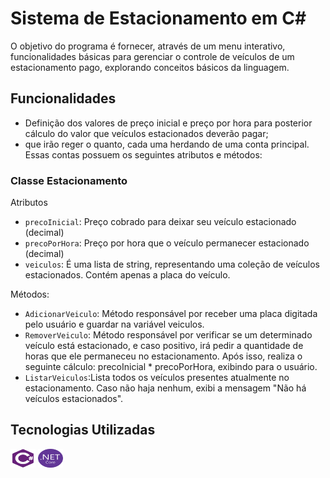 # Sistema de Estacionamento em C#
O objetivo do programa é fornecer, através de um menu interativo, funcionalidades básicas para gerenciar o controle de veículos de um estacionamento pago, explorando conceitos básicos da linguagem.

## Funcionalidades

- Definição dos valores de preço inicial e preço por hora para posterior cálculo do valor que veículos estacionados deverão pagar;
- que irão reger o quanto, cada uma herdando de uma conta principal. Essas contas possuem os seguintes atributos e métodos:

### Classe Estacionamento

Atributos

- `precoInicial`: Preço cobrado para deixar seu veículo estacionado (decimal)
- `precoPorHora`: Preço por hora que o veículo permanecer estacionado (decimal)
- `veiculos`: É uma lista de string, representando uma coleção de veículos estacionados. Contém apenas a placa do veículo.
  
Métodos:

- `AdicionarVeiculo`: Método responsável por receber uma placa digitada pelo usuário e guardar na variável veiculos.
- `RemoverVeiculo`:  Método responsável por verificar se um determinado veículo está estacionado, e caso positivo, irá pedir a quantidade de horas que ele permaneceu no estacionamento. Após isso, realiza o seguinte cálculo: precoInicial * precoPorHora, exibindo para o usuário.
- `ListarVeiculos`:Lista todos os veículos presentes atualmente no estacionamento. Caso não haja nenhum, exibi a mensagem "Não há veículos estacionados".


## Tecnologias Utilizadas
<div style="display: inline_block">
  <img align="center" alt="JsIcon" height="30" width="40" src="https://github.com/devicons/devicon/blob/master/icons/csharp/csharp-plain.svg">
  <img align="center" alt="JsIcon" height="30" width="40" src="https://github.com/devicons/devicon/blob/master/icons/dotnetcore/dotnetcore-original.svg">
</div>
